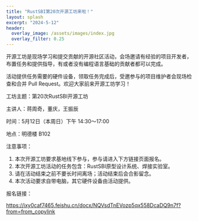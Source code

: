 ```yaml
---
title: "RustSBI第20次开源工坊来啦！"
layout: splash
excerpt: "2024-5-12"
header:
  overlay_image: /assets/images/index.jpg
  overlay_filter: 0.25
---
```

开源工坊是现场学习和提交贡献的开源社区活动，会场邀请有经验的项目开发者，布置任务和提供指导，有或者没有编程语言基础的贡献者都可以完成。

活动提供任务需要的硬件设备，领取任务完成后，受邀参与的项目维护者会现场检查和合并 Pull Request。欢迎大家前来开源工坊学习！

工坊主题：​第20次RustSBI开源工坊

主讲人：蒋周奇，董庆，王振辰

时间：5月12日（本周日）下午 14:30～17:00

地点：明德楼 B102

注意事项：

1. 本次开源工坊要求基地线下参与，参与请进入下方链接页面报名。
2. 本次开源工坊活动的任务包含：RustSBI原型设计系统、焊接实验室。
3. 请在活动结束之前不要长时间离场；活动结束后会合影留念。
4. 本次活动要求自带电脑，其它硬件设备由活动提供。



报名链接：

https://ixy0caf7465.feishu.cn/docx/NQVsdTnEVozp5qx558DcaDQ9n7f?from=from_copylink 